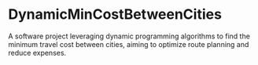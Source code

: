 # DynamicMinCostBetweenCities
A software project leveraging dynamic programming algorithms to find the minimum travel cost between cities, aiming to optimize route planning and reduce expenses.

